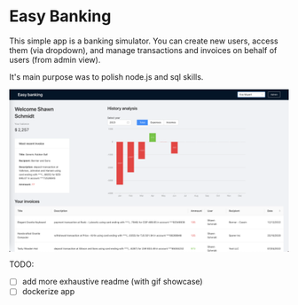 # Easy Banking

This simple app is a banking simulator. You can create new users, access them (via dropdown), and manage transactions and invoices on behalf of users (from admin view).

It's main purpose was to polish node.js and sql skills.

<img width="700" align="center" src="screenshot.png">


TODO:
- [ ] add more exhaustive readme (with gif showcase)
- [ ] dockerize app